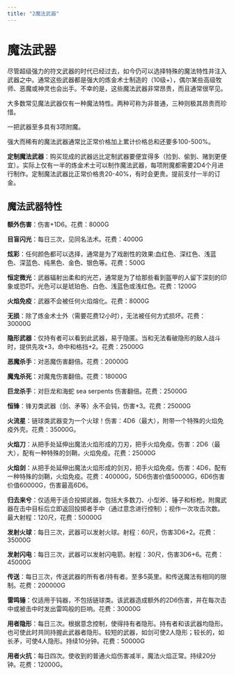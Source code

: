 ```yaml
---
title: "2魔法武器"
---
```

# 魔法武器

尽管超级强力的符文武器的时代已经过去，如今仍可以选择特殊的魔法特性并注入武器之中。通常这些武器都是强大的炼金术士制造的（10级+），偶尔某些高级牧师、恶魔或神灵也会出手。不幸的是，这些魔法武器非常昂贵，而且通常很罕见。

大多数常见魔法武器仅有一种魔法特性。两种可称为非普通，三种则极其昂贵而珍惜。

一把武器至多具有3项附魔。

强大而稀有的魔法武器通常比正常价格加上累计价格总和还要多100-500%。

**定制魔法武器**：购买现成的武器远比定制武器要便宜得多（捡到、偷到、赌到更便宜）。实际上仅有一半的炼金术士可以制作魔法武器，每项附魔都需要2D4个月进行制作。定制魔法武器比正常价格贵20-40%，有时会更贵。提前支付一半的订金。

## 魔法武器特性

**额外伤害**：伤害+1D6。花费：8000G

**目盲闪光**：每日三次，见同名法术。花费：4000G

**炫彩**：任何颜色都可以选择，通常是为了戏剧性的效果:血红色、深红色、浅蓝色、深蓝色、纯黑色、金色、银色等。花费：500G

**恒定微光**：武器辐射出柔和的光芒，通常是为了给那些看到盔甲的人留下深刻的印象或恐吓。光色可以是琥珀色、白色、浅蓝色或浅红色。花费：1200G

**火焰免疫**：武器不会被任何火焰熔化。花费：8000G

**无损**：除了炼金术士外（需要花费12小时），无法被任何方式损坏。花费：30000G

**隐形武器**：仅持有者可以看到此武器，易于隐匿。当和无法看破隐形的敌人战斗时，提供先攻+3，命中和格挡+2。花费：25000G

**恶魔杀手**：对恶魔伤害翻倍。花费：20000G

**魔鬼杀死**：对魔鬼伤害翻倍。花费：18000G

**巨龙杀手**：对巨龙和海蛇 sea serpents 伤害翻倍。花费：25000G

**恒锋**：锋刃类武器（剑、矛等）永不会钝，伤害+3。花费：25000G

**火流星**：链球类武器变为一个火球！伤害：4D6（最大），附带一个特殊的火焰免疫外壳。花费：35000G。

**火焰刀**：从把手处延伸出魔法火焰形成的刀刃，把手火焰免疫。伤害：2D6（最大），配有一种特殊的剑鞘，火焰免疫。花费：25000G

**火焰剑**：从把手处延伸出魔法火焰形成的剑刃，把手火焰免疫。伤害：4D6，配有一种特殊的剑鞘，火焰免疫。花费：40000G，5D6伤害价值50000G，6D6伤害价值60000G，伤害最高6D6。

**归去来兮**：仅适用于适合投掷武器，包括大多数刀、小型斧、锤子和标枪。附魔武器在击中目标后立即返回投掷者手中（通过意念进行控制）；视作一次攻击次数。最大射程：120尺，花费：50000G

**发射火球**：每日三次，武器可以发射火球。射程：60尺，伤害3D6+2。花费：35000G

**发射闪电**：每日三次，武器可以发射闪电箭。射程：30尺，伤害3D6+6。花费：45000G

**传送**：每日三次，传送武器的所有者/持有者。至多5英里。和传送魔法有相同的限制。花费：200000G

**雷鸣锤**：仅适用于钝器，不包括链球类。该武器造成额外的2D6伤害，并在每次击中或被击中时发出雷鸣般的巨响。花费：30000G

**用者隐形**：每日三次。根据意念控制，使得持有者隐形。持有者和该武器均隐形。也可使此时共同持握此武器者隐形。较短的武器，如剑可使2人隐形；较长的，如长矛，可使4人隐形。持续10分钟。花费：50000G

**用者火抗**：每日四次。使收到的普通火焰伤害减半，魔法火焰正常。持续20分钟。花费：12000G。